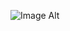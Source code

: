 ![Image Alt]([image_url](https://github.com/imgxkul/7-day-challange/blob/766dd46cee03e5ac27fe97fb99f4faeabe1d6ce6/Buisness%20Card/logo/ss.JPG))
